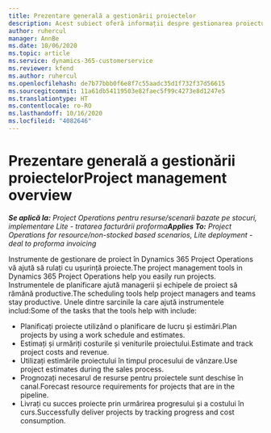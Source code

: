 ```yaml
---
title: Prezentare generală a gestionării proiectelor
description: Acest subiect oferă informații despre gestionarea proiectului în Dynamics 365 Project Operations.
author: ruhercul
manager: AnnBe
ms.date: 10/06/2020
ms.topic: article
ms.service: dynamics-365-customerservice
ms.reviewer: kfend
ms.author: ruhercul
ms.openlocfilehash: de7b77bbb0f6e8f7c55aadc35d1f732f37d56615
ms.sourcegitcommit: 11a61db54119503e82faec5f99c4273e8d1247e5
ms.translationtype: HT
ms.contentlocale: ro-RO
ms.lasthandoff: 10/16/2020
ms.locfileid: "4082646"
---
```

# <a name="project-management-overview"></a><span data-ttu-id="d3dbb-103">Prezentare generală a gestionării proiectelor</span><span class="sxs-lookup"><span data-stu-id="d3dbb-103">Project management overview</span></span>

<span data-ttu-id="d3dbb-104">_**Se aplică la:** Project Operations pentru resurse/scenarii bazate pe stocuri, implementare Lite - tratarea facturării proforma_</span><span class="sxs-lookup"><span data-stu-id="d3dbb-104">_**Applies To:** Project Operations for resource/non-stocked based scenarios, Lite deployment - deal to proforma invoicing_</span></span>

<span data-ttu-id="d3dbb-105">Instrumente de gestionare de proiect în Dynamics 365 Project Operations vă ajută să rulați cu ușurință proiecte.</span><span class="sxs-lookup"><span data-stu-id="d3dbb-105">The project management tools in Dynamics 365 Project Operations help you easily run projects.</span></span> <span data-ttu-id="d3dbb-106">Instrumentele de planificare ajută managerii și echipele de proiect să rămână productive.</span><span class="sxs-lookup"><span data-stu-id="d3dbb-106">The scheduling tools help project managers and teams stay productive.</span></span> <span data-ttu-id="d3dbb-107">Unele dintre sarcinile la care ajută instrumentele includ:</span><span class="sxs-lookup"><span data-stu-id="d3dbb-107">Some of the tasks that the tools help with include:</span></span>

- <span data-ttu-id="d3dbb-108">Planificați proiecte utilizând o planificare de lucru și estimări.</span><span class="sxs-lookup"><span data-stu-id="d3dbb-108">Plan projects by using a work schedule and estimates.</span></span>
- <span data-ttu-id="d3dbb-109">Estimați și urmăriți costurile și veniturile proiectului.</span><span class="sxs-lookup"><span data-stu-id="d3dbb-109">Estimate and track project costs and revenue.</span></span>
- <span data-ttu-id="d3dbb-110">Utilizați estimările proiectului în timpul procesului de vânzare.</span><span class="sxs-lookup"><span data-stu-id="d3dbb-110">Use project estimates during the sales process.</span></span>
- <span data-ttu-id="d3dbb-111">Prognozați necesarul de resurse pentru proiectele sunt deschise în canal.</span><span class="sxs-lookup"><span data-stu-id="d3dbb-111">Forecast resource requirements for projects that are in the pipeline.</span></span>
- <span data-ttu-id="d3dbb-112">Livrați cu succes proiecte prin urmărirea progresului și a costului în curs.</span><span class="sxs-lookup"><span data-stu-id="d3dbb-112">Successfully deliver projects by tracking progress and cost consumption.</span></span>
